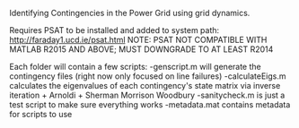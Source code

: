 Identifying Contingencies in the Power Grid using grid dynamics. 

Requires PSAT to be installed and added to system path:
http://faraday1.ucd.ie/psat.html
NOTE: PSAT NOT COMPATIBLE WITH MATLAB R2015 AND ABOVE; MUST DOWNGRADE TO AT LEAST R2014

Each folder will contain a few scripts:
-genscript.m will generate the contingency files (right now only focused on line failures)
-calculateEigs.m calculates the eigenvalues of each contingency's state matrix via inverse
 iteration + Arnoldi + Sherman Morrison Woodbury
-sanitycheck.m is just a test script to make sure everything works
-metadata.mat contains metadata for scripts to use
